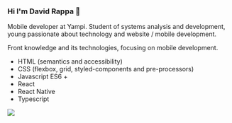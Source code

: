 ###  Hi I'm David Rappa 👋

Mobile developer at Yampi. Student of systems analysis and development, young passionate about technology and website / mobile development.

Front knowledge and its technologies, focusing on mobile development.

- HTML (semantics and accessibility)
- CSS (flexbox, grid, styled-components and pre-processors)
- Javascript ES6 +
- React 
- React Native
- Typescript

[<img src="https://img.shields.io/badge/linkedin-%230077B5.svg?&style=for-the-badge&logo=linkedin&logoColor=white" />](https://www.linkedin.com/in/davidrappa1/)
